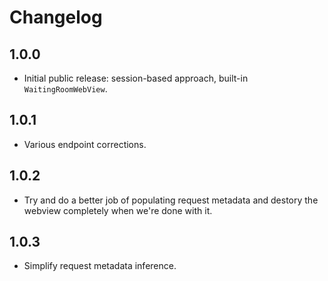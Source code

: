 # Changelog

## 1.0.0
- Initial public release: session-based approach, built-in `WaitingRoomWebView`.

## 1.0.1
- Various endpoint corrections.

## 1.0.2
- Try and do a better job of populating request metadata and destory the webview completely when we're done with it.

## 1.0.3
- Simplify request metadata inference.


